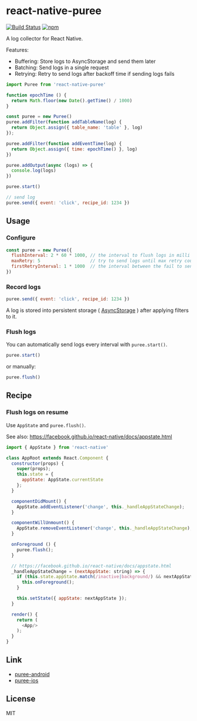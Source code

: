 # react-native-puree
[![Build Status](https://travis-ci.org/cookpad/react-native-puree.svg?branch=master)](https://travis-ci.org/cookpad/react-native-puree) [![npm](https://img.shields.io/npm/v/react-native-puree.svg)](https://www.npmjs.com/package/react-native-puree)

A log collector for React Native.

Features:

- Buffering: Store logs to AsyncStorage and send them later
- Batching: Send logs in a single request
- Retrying: Retry to send logs after backoff time if sending logs fails

```js
import Puree from 'react-native-puree'

function epochTime () {
  return Math.floor(new Date().getTime() / 1000)
}

const puree = new Puree()
puree.addFilter(function addTableName(log) {
  return Object.assign({ table_name: 'table' }, log)
});

puree.addFilter(function addEventTime(log) {
  return Object.assign({ time: epochTime() }, log)
})

puree.addOutput(async (logs) => {
  console.log(logs)
})

puree.start()

// send log
puree.send({ event: 'click', recipe_id: 1234 })
```


## Usage
### Configure
```js
const puree = new Puree({
  flushInterval: 2 * 60 * 1000, // the interval to flush logs in milli second
  maxRetry: 5                   // try to send logs until max retry count
  firstRetryInterval: 1 * 1000  // the interval between the fail to send logs and the first retry
})
```

### Record logs
```js
puree.send({ event: 'click', recipe_id: 1234 })
```

A log is stored into persistent storage ( [AsyncStorage](https://facebook.github.io/react-native/docs/asyncstorage.html) ) after applying filters to it. 

### Flush logs
You can automatically send logs every interval with `puree.start()`.

```js
puree.start()
```

or manually:

```js
puree.flush()
```


## Recipe

### Flush logs on resume

Use `AppState` and `puree.flush()`.

See also: https://facebook.github.io/react-native/docs/appstate.html

```js
import { AppState } from 'react-native'

class AppRoot extends React.Component {
  constructor(props) {
    super(props);
    this.state = {
      appState: AppState.currentState
    };
  }

  componentDidMount() {
    AppState.addEventListener('change', this._handleAppStateChange);
  }

  componentWillUnmount() {
    AppState.removeEventListener('change', this._handleAppStateChange);
  }

  onForeground () {
    puree.flush();
  }

  // https://facebook.github.io/react-native/docs/appstate.html
  _handleAppStateChange = (nextAppState: string) => {
    if (this.state.appState.match(/inactive|background/) && nextAppState === 'active') {
      this.onForeground();
    }

    this.setState({ appState: nextAppState });
  }

  render() {
    return (
      <App/>
    );
  }
}
```

## Link
- [puree-android](https://github.com/cookpad/puree-android)
- [puree-ios](https://github.com/cookpad/puree-ios)

## License
MIT
